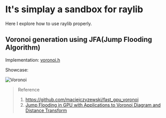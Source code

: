 # It's simplay a sandbox for raylib

Here I explore how to use raylib properly.

## Voronoi generation using JFA(Jump Flooding Algorithm)

Implementation: [voronoi.h](./include/voronoi.h)

Showcase: 

![Voronoi](./assets/voronoi.gif)

> Reference
> 1. https://github.com/maciejczyzewski/fast_gpu_voronoi
> 2. [Jump Flooding in GPU with Applications to Voronoi Diagram and Distance Transform](https://www.comp.nus.edu.sg/~tants/jfa/i3d06.pdf)

